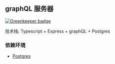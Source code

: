 ## graphQL 服务器

[![Greenkeeper badge](https://badges.greenkeeper.io/i18nErrorCode/node-i18nerr.svg)](https://greenkeeper.io/)


技术栈: Typescript  + Express + graphQL + Postgres

### 依赖环境

- [Postgres](https://www.postgresql.org/)

